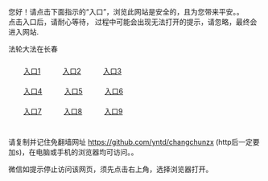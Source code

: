 您好！请点击下面指示的“入口”，浏览此网站是安全的，且为您带来平安。。 <br/>
点击入口后，请耐心等待， 过程中可能会出现无法打开的提示，请忽略，最终会进入网站. </br>

法轮大法在长春<br/>
<div style="padding:10px"><a style="margin:20px" target="_blank" href="https://d1jnffirk4e45o.cloudfront.net/2Qpsp?rtmleuzf" id="ccLink1" rel="nofollow">入口1</a> <a target="_blank" style="margin:20px" href="https://d2fxz9o6f4tx0c.cloudfront.net/2Qpsp?mioal" id="ccLink2" rel="nofollow">入口2</a> <a style="margin:20px" target="_blank" href="https://d1n5unsj4u6haa.cloudfront.net/2Qpsp?nzwet" id="ccLink3" rel="nofollow">入口3</a></div>

<div style="padding:10px" ><a style="margin:20px" target="_blank" href="https://d1jnffirk4e45o.cloudfront.net/2Qpsp?rtmleuzf" id="ccLink4" rel="nofollow">入口4</a> <a style="margin:20px" href="https://d2fxz9o6f4tx0c.cloudfront.net/2Qpsp?mioal" target="_blank" id="ccLink5" rel="nofollow">入口5</a> <a style="margin:20px" href="https://d1n5unsj4u6haa.cloudfront.net/2Qpsp?nzwet" target="_blank" id="ccLink6" rel="nofollow">入口6</a></div>

<div style="padding:10px"><a style="margin:20px" target="_blank" href="https://d1jnffirk4e45o.cloudfront.net/2Qpsp?rtmleuzf" id="ccLink7" rel="nofollow">入口7</a> <a style="margin:20px" href="https://d2fxz9o6f4tx0c.cloudfront.net/2Qpsp?mioal" target="_blank" id="ccLink8" rel="nofollow">入口8</a> <a style="margin:20px" target="_blank" href="https://d1n5unsj4u6haa.cloudfront.net/2Qpsp?nzwet" id="ccLink9" rel="nofollow">入口9</a></div>

<br/>



请复制并记住免翻墙网址 https://github.com/yntd/changchunzx (http后一定要加s)，在电脑或手机的浏览器均可访问。。<br/>

微信如提示停止访问该网页，须先点击右上角，选择浏览器打开。
